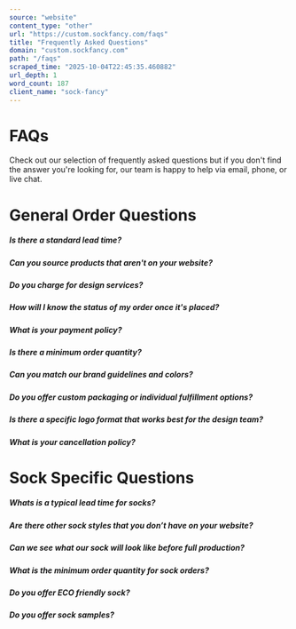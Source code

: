 ```yaml
---
source: "website"
content_type: "other"
url: "https://custom.sockfancy.com/faqs"
title: "Frequently Asked Questions"
domain: "custom.sockfancy.com"
path: "/faqs"
scraped_time: "2025-10-04T22:45:35.460882"
url_depth: 1
word_count: 187
client_name: "sock-fancy"
---
```


# FAQs

Check out our selection of frequently asked questions but if you don't find the answer you're looking for, our team is happy to help via email, phone, or live chat.

# General Order Questions

##### Is there a standard lead time?

##### Can you source products that aren't on your website?

##### Do you charge for design services?

##### How will I know the status of my order once it's placed?

##### What is your payment policy?

##### Is there a minimum order quantity?

##### Can you match our brand guidelines and colors?

##### Do you offer custom packaging or individual fulfillment options?

##### Is there a specific logo format that works best for the design team?

##### What is your cancellation policy?

# Sock Specific Questions

##### Whats is a typical lead time for socks?

##### Are there other sock styles that you don’t have on your website?

##### Can we see what our sock will look like before full production?

##### What is the minimum order quantity for sock orders?

##### Do you offer ECO friendly sock?

##### Do you offer sock samples?